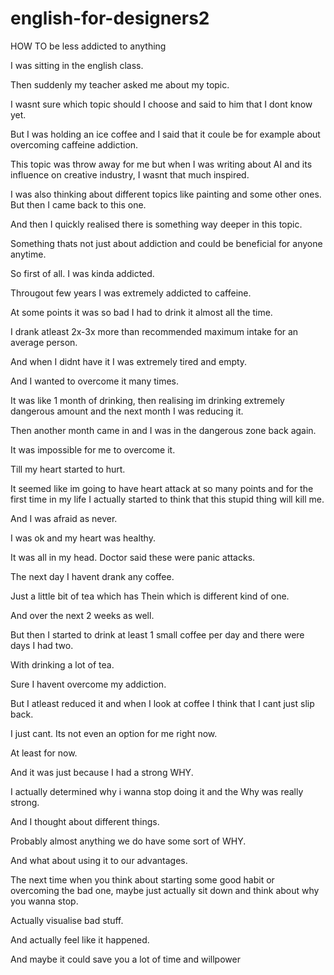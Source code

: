 # english-for-designers2
HOW TO be less addicted to anything

I was sitting in the english class.

Then suddenly my teacher asked me about my topic.

I wasnt sure which topic should I choose and said to him that I dont know yet.

But I was holding an ice coffee and I said that it coule be for example about overcoming caffeine addiction.

This topic was throw away for me but when I was writing about AI and its influence on creative industry, I wasnt that much inspired.

I was also thinking about different topics like painting and some other ones. But then I came back to this one.

And then I quickly realised there is something way deeper in this topic.

Something thats not just about addiction and could be beneficial for anyone anytime.

So first of all. I was kinda addicted.

Througout few years I was extremely addicted to caffeine.

At some points it was so bad I had to drink it almost all the time.

I drank atleast 2x-3x more than recommended maximum intake for an average person.

And when I didnt have it I was extremely tired and empty.

And I wanted to overcome it many times.

It was like 1 month of drinking, then realising im drinking extremely dangerous amount and the next month I was reducing it.

Then another month came in and I was in the dangerous zone back again.

It was impossible for me to overcome it.

Till my heart started to hurt.

It seemed like im going to have heart attack at so many points and for the first time in my life I actually started to think that this stupid thing will kill me.

And I was afraid as never.

I was ok and my heart was healthy.

It was all in my head. Doctor said these were panic attacks.

The next day I havent drank any coffee.

Just a little bit of tea which has Thein which is different kind of one.

And over the next 2 weeks as well.

But then I started to drink at least 1 small coffee per day and there were days I had two.

With drinking a lot of tea.

Sure I havent overcome my addiction.

But I atleast reduced it and when I look at coffee I think that I cant just slip back.

I just cant. Its not even an option for me right now.

At least for now.

And it was just because I had a strong WHY.

I actually determined why i wanna stop doing it and the Why was really strong.

And I thought about different things.

Probably almost anything we do have some sort of WHY.

And what about using it to our advantages.

The next time when you think about starting some good habit or overcoming the bad one, maybe just actually sit down and think about why you wanna stop.

Actually visualise bad stuff.

And actually feel like it happened.

And maybe it could save you a lot of time and willpower
